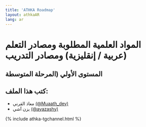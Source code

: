 ```yaml
---
title: 'ATHKA Roadmap'
layout: athkaAR
lang: ar
---
```

# المواد العلمية المطلوبة ومصادر التعلم (عربية / إنقليزية) ومصادر التدريب
## المستوى الأولي (المرحلة المتوسطة


<h2>كتب هذا الملف:</h2>
<ul>
    <li>معاذ القرني <a href="https://twitter.com/Muaath_dev">(@Muaath_dev)</a></li>
    <li>يزن آشي <a href="https://twitter.com/ayazashy">(@ayazashy)</a></li>
</ul>

{% include athka-tgchannel.html %}
